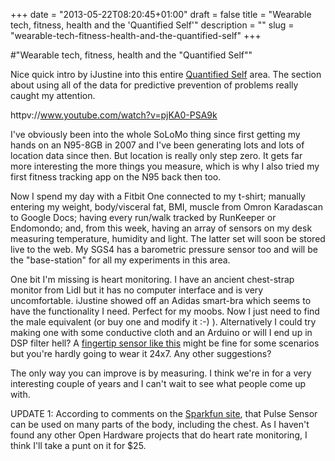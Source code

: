 +++
date = "2013-05-22T08:20:45+01:00"
draft = false
title = "Wearable tech, fitness, health and the 'Quantified Self'"
description = ""
slug = "wearable-tech-fitness-health-and-the-quantified-self"
+++

#"Wearable tech, fitness, health and the \"Quantified Self\""

Nice quick intro by iJustine into this entire <a href="http://quantifiedself.com/">Quantified Self</a> area. The section about using all of the data for predictive prevention of problems really caught my attention.

httpv://www.youtube.com/watch?v=pjKA0-PSA9k

I've obviously been into the whole SoLoMo thing since first getting my hands on an N95-8GB in 2007 and I've been generating lots and lots of location data since then. But location is really only step zero. It gets far more interesting the more things you measure, which is why I also tried my first fitness tracking app on the N95 back then too.

Now I spend my day with a Fitbit One connected to my t-shirt; manually entering my weight, body/visceral fat, BMI, muscle from Omron Karadascan to Google Docs; having every run/walk tracked by RunKeeper or Endomondo; and, from this week, having an array of sensors on my desk measuring temperature, humidity and light. The latter set will soon be stored live to the web. My SGS4 has a barometric pressure sensor too and will be the "base-station" for all my experiments in this area.

One bit I'm missing is heart monitoring. I have an ancient chest-strap monitor from Lidl but it has no computer interface and is very uncomfortable. iJustine showed off an Adidas smart-bra which seems to have the functionality I need. Perfect for my moobs. Now I just need to find the male equivalent (or buy one and modify it :-) ). Alternatively I could try making one with some conductive cloth and an Arduino or will I end up in DSP filter hell? A <a href="http://pulsesensor.com/">fingertip sensor like this</a> might be fine for some scenarios but you're hardly going to wear it 24x7. Any other suggestions?

The only way you can improve is by measuring. I think we're in for a very interesting couple of years and I can't wait to see what people come up with.

UPDATE 1: According to comments on the <a href="https://www.sparkfun.com/products/11574">Sparkfun site</a>, that Pulse Sensor can be used on many parts of the body, including the chest. As I haven't found any other Open Hardware projects that do heart rate monitoring, I think I'll take a punt on it for $25.

